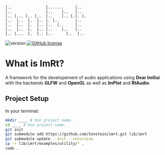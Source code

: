 ```
[..               [.......     [..  
[..               [..    [..   [..  
[.. [... [.. [..  [..    [.. [.[. [.
[..  [..  [.  [.. [. [..       [..  
[..  [..  [.  [.. [..  [..     [..  
[..  [..  [.  [.. [..    [..   [..  
[.. [...  [.  [.. [..      [..  [.. 
```

![version](https://img.shields.io/badge/version-0.1-red)
[![GitHub license](https://img.shields.io/badge/license-MIT-blue.svg)](https://github.com/mimic-sussex/eppEditor/blob/master/LICENSE)

# What is ImRt?

A framework for the developement of audio applications using __Dear ImGui__ with the backends __GLFW__ and __OpenGL__ as well as __ImPlot__ and __RtAudio__.

## Project Setup

In your terminal:

```bash
mkdir ____ # Use project name.
cd ____ # Use project name.
git init
git submodule add https://github.com/tonstein/imrt.git lib/imrt
git submodule update --init --recursive
cp -r lib/imrt/examples/utility/* .
code .
```
